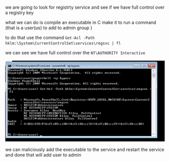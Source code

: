 we are going to look for registrty service and see if we have full control over a registry key

what we can do is compile an executable in C make it to run a command (that is a user(us) to add to admin group )

to do that use the command
`Get-Acl -Path hklm:\System\CurrentControlSet\services\regsvc | fl`



we can see we have full control over the `NT\AUTHORITY Interactive`
<br><br>
![](/Windows-Privilege-Escalation-Notes/windows_images/service%20escalation%20registry%20-1.png)


we can maliciously add the executable to the service and restart the service
and done that will add user to admin
